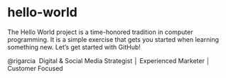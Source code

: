 # hello-world
The Hello World project is a time-honored tradition in computer programming. It is a simple exercise that gets you started when learning something new. Let’s get started with GitHub!

@rigarcia 
Digital & Social Media Strategist │ Experienced Marketer │ Customer Focused
